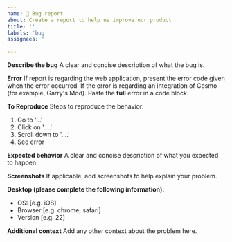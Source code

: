 ```yaml
---
name: 🐛 Bug report
about: Create a report to help us improve our product
title: ''
labels: 'bug'
assignees: ''

---
```


**Describe the bug**
A clear and concise description of what the bug is.

**Error**
If report is regarding the web application, present the error code given when the error occurred.
If the error is regarding an integration of Cosmo (for example, Garry's Mod). Paste the **full** error in a code block.

**To Reproduce**
Steps to reproduce the behavior:
1. Go to '...'
2. Click on '....'
3. Scroll down to '....'
4. See error

**Expected behavior**
A clear and concise description of what you expected to happen.

**Screenshots**
If applicable, add screenshots to help explain your problem.

**Desktop (please complete the following information):**
 - OS: [e.g. iOS]
 - Browser [e.g. chrome, safari]
 - Version [e.g. 22]

**Additional context**
Add any other context about the problem here.
